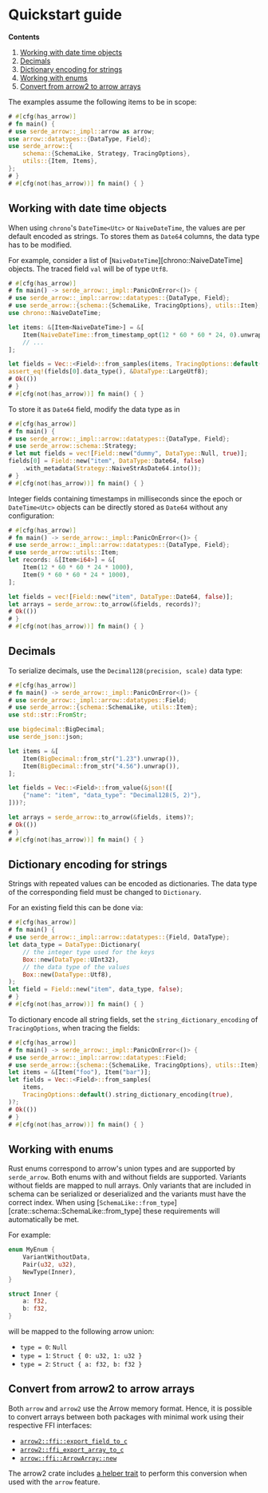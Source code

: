 # Quickstart guide

**Contents**

1. [Working with date time objects](#working-with-date-time-objects)
2. [Decimals](#decimals)
3. [Dictionary encoding for strings](#dictionary-encoding-for-strings)
4. [Working with enums](#working-with-enums)
5. [Convert from arrow2 to arrow
   arrays](#convert-from-arrow2-to-arrow-arrays)

The examples assume the following items to be in scope:

```rust
# #[cfg(has_arrow)]
# fn main() {
# use serde_arrow::_impl::arrow as arrow;
use arrow::datatypes::{DataType, Field};
use serde_arrow::{
    schema::{SchemaLike, Strategy, TracingOptions},
    utils::{Item, Items},
};
# }
# #[cfg(not(has_arrow))] fn main() { }
```

## Working with date time objects

When using `chrono`'s `DateTime<Utc>` or  `NaiveDateTime`, the values are
per default encoded as strings. To stores them as  `Date64` columns, the
data type has to be modified.

For example, consider a list of [`NaiveDateTime`][chrono::NaiveDateTime]
objects. The traced field `val` will be of type `Utf8`.

```rust
# #[cfg(has_arrow)]
# fn main() -> serde_arrow::_impl::PanicOnError<()> {
# use serde_arrow::_impl::arrow::datatypes::{DataType, Field};
# use serde_arrow::{schema::{SchemaLike, TracingOptions}, utils::Item};
use chrono::NaiveDateTime;

let items: &[Item<NaiveDateTime>] = &[
    Item(NaiveDateTime::from_timestamp_opt(12 * 60 * 60 * 24, 0).unwrap()),
    // ...
];

let fields = Vec::<Field>::from_samples(items, TracingOptions::default())?;
assert_eq!(fields[0].data_type(), &DataType::LargeUtf8);
# Ok(())
# }
# #[cfg(not(has_arrow))] fn main() { }
```

To store it as `Date64` field, modify the data type as in

```rust
# #[cfg(has_arrow)]
# fn main() {
# use serde_arrow::_impl::arrow::datatypes::{DataType, Field};
# use serde_arrow::schema::Strategy;
# let mut fields = vec![Field::new("dummy", DataType::Null, true)];
fields[0] = Field::new("item", DataType::Date64, false)
    .with_metadata(Strategy::NaiveStrAsDate64.into());
# }
# #[cfg(not(has_arrow))] fn main() { }
```

Integer fields containing timestamps in milliseconds since the epoch or
`DateTime<Utc>` objects can be directly stored as `Date64` without any
configuration:

```rust
# #[cfg(has_arrow)]
# fn main() -> serde_arrow::_impl::PanicOnError<()> {
# use serde_arrow::_impl::arrow::datatypes::{DataType, Field};
# use serde_arrow::utils::Item;
let records: &[Item<i64>] = &[
    Item(12 * 60 * 60 * 24 * 1000),
    Item(9 * 60 * 60 * 24 * 1000),
];

let fields = vec![Field::new("item", DataType::Date64, false)];
let arrays = serde_arrow::to_arrow(&fields, records)?;
# Ok(())
# }
# #[cfg(not(has_arrow))] fn main() { }
```

## Decimals

To serialize decimals, use the `Decimal128(precision, scale)` data type:

```rust
# #[cfg(has_arrow)]
# fn main() -> serde_arrow::_impl::PanicOnError<()> {
# use serde_arrow::_impl::arrow::datatypes::Field;
# use serde_arrow::{schema::SchemaLike, utils::Item};
use std::str::FromStr;

use bigdecimal::BigDecimal;
use serde_json::json;

let items = &[
    Item(BigDecimal::from_str("1.23").unwrap()),
    Item(BigDecimal::from_str("4.56").unwrap()),
];

let fields = Vec::<Field>::from_value(&json!([
    {"name": "item", "data_type": "Decimal128(5, 2)"},
]))?;

let arrays = serde_arrow::to_arrow(&fields, items)?;
# Ok(())
# }
# #[cfg(not(has_arrow))] fn main() { }
```

## Dictionary encoding for strings

Strings with repeated values can be encoded as dictionaries. The data type of
the corresponding field must be changed to `Dictionary`.

For an existing field this can be done via:

```rust
# #[cfg(has_arrow)]
# fn main() {
# use serde_arrow::_impl::arrow::datatypes::{Field, DataType};
let data_type = DataType::Dictionary(
    // the integer type used for the keys
    Box::new(DataType::UInt32),
    // the data type of the values
    Box::new(DataType::Utf8),
);
let field = Field::new("item", data_type, false);
# }
# #[cfg(not(has_arrow))] fn main() { }
```

To dictionary encode all string fields, set the `string_dictionary_encoding`
of `TracingOptions`, when tracing the fields:

```rust
# #[cfg(has_arrow)]
# fn main() -> serde_arrow::_impl::PanicOnError<()> {
# use serde_arrow::_impl::arrow::datatypes::Field;
# use serde_arrow::{schema::{SchemaLike, TracingOptions}, utils::Item};
let items = &[Item("foo"), Item("bar")];
let fields = Vec::<Field>::from_samples(
    items,
    TracingOptions::default().string_dictionary_encoding(true),
)?;
# Ok(())
# }
# #[cfg(not(has_arrow))] fn main() { }
```

## Working with enums

Rust enums correspond to arrow's union types and are supported by
`serde_arrow`. Both enums with and without fields are supported. Variants
without fields are mapped to null arrays. Only variants that are included in
schema can be serialized or deserialized and the variants must have the
correct index. When using
[`SchemaLike::from_type`][crate::schema::SchemaLike::from_type] these
requirements will automatically be met.

For example:

```rust
enum MyEnum {
    VariantWithoutData,
    Pair(u32, u32),
    NewType(Inner),
}

struct Inner {
    a: f32,
    b: f32,
}
```

will be mapped to the following arrow union:

- `type = 0`: `Null`
- `type = 1`: `Struct { 0: u32, 1: u32 }`
- `type = 2`: `Struct { a: f32, b: f32 }`

## Convert from arrow2 to arrow arrays

Both `arrow` and `arrow2` use the Arrow memory format. Hence, it is possible
to convert arrays between both packages with minimal work using their
respective FFI interfaces:

- [`arrow2::ffi::export_field_to_c`](https://docs.rs/arrow2/latest/arrow2/ffi/fn.export_field_to_c.html)
- [`arrow2::ffi_export_array_to_c`](https://docs.rs/arrow2/latest/arrow2/ffi/fn.export_array_to_c.html)
- [`arrow::ffi::ArrowArray::new`](https://docs.rs/arrow/latest/arrow/ffi/struct.ArrowArray.html#method.new)

The arrow2 crate includes [a helper
trait](https://docs.rs/arrow2/latest/arrow2/array/trait.Arrow2Arrow.html) to
perform this conversion when used with the `arrow` feature.

